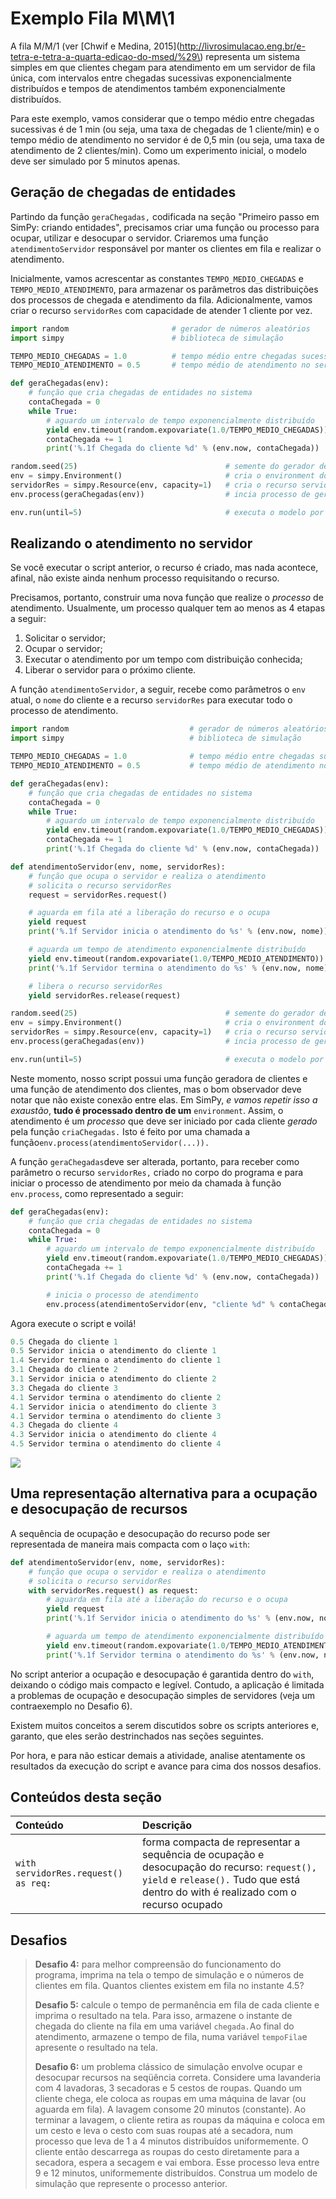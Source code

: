 # Exemplo Fila M\M\1

A fila M/M/1 \(ver [Chwif e Medina, 2015](http://livrosimulacao.eng.br/e-tetra-e-tetra-a-quarta-edicao-do-msed/%29\) representa um sistema simples em que clientes chegam para atendimento em um servidor de fila única, com intervalos entre chegadas sucessivas exponencialmente distribuídos e tempos de atendimentos também exponencialmente distribuídos.

Para este exemplo, vamos considerar que o tempo médio entre chegadas sucessivas é de 1 min \(ou seja, uma taxa de chegadas de 1 cliente/min\) e o tempo médio de atendimento no servidor é de 0,5 min \(ou seja, uma taxa de atendimento de 2 clientes/min\). Como um experimento inicial, o modelo deve ser simulado por 5 minutos apenas.

## Geração de chegadas de entidades

Partindo da função `geraChegadas,` codificada na seção "Primeiro passo em SimPy: criando entidades", precisamos criar uma função ou processo para ocupar, utilizar e desocupar o servidor. Criaremos uma função `atendimentoServidor` responsável por manter os clientes em fila e realizar o atendimento.

Inicialmente, vamos acrescentar as constantes `TEMPO_MEDIO_CHEGADAS` e `TEMPO_MEDIO_ATENDIMENTO`, para armazenar os parâmetros das distribuições dos processos de chegada e atendimento da fila. Adicionalmente, vamos criar o recurso `servidorRes` com capacidade de atender 1 cliente por vez.

```python
import random                       # gerador de números aleatórios
import simpy                        # biblioteca de simulação

TEMPO_MEDIO_CHEGADAS = 1.0          # tempo médio entre chegadas sucessivas de clientes
TEMPO_MEDIO_ATENDIMENTO = 0.5       # tempo médio de atendimento no servidor

def geraChegadas(env):
    # função que cria chegadas de entidades no sistema
    contaChegada = 0
    while True:
        # aguardo um intervalo de tempo exponencialmente distribuído
        yield env.timeout(random.expovariate(1.0/TEMPO_MEDIO_CHEGADAS))
        contaChegada += 1
        print('%.1f Chegada do cliente %d' % (env.now, contaChegada))

random.seed(25)                                 # semente do gerador de números aleatórios
env = simpy.Environment()                       # cria o environment do modelo
servidorRes = simpy.Resource(env, capacity=1)   # cria o recurso servidorRes
env.process(geraChegadas(env))                  # incia processo de geração de chegadas

env.run(until=5)                                # executa o modelo por 5 min
```

## Realizando o atendimento no servidor

Se você executar o script anterior, o recurso é criado, mas nada acontece, afinal, não existe ainda nenhum processo requisitando o recurso.

Precisamos, portanto, construir uma nova função que realize o _processo_ de atendimento. Usualmente, um processo qualquer tem ao menos as 4 etapas a seguir:

1. Solicitar o servidor;
2. Ocupar o servidor;
3. Executar o atendimento por um tempo com distribuição conhecida;
4. Liberar o servidor para o próximo cliente.

A função `atendimentoServidor`, a seguir, recebe como parâmetros o `env` atual, o `nome` do cliente e a recurso `servidorRes` para executar todo o processo de atendimento.

```python
import random                           # gerador de números aleatórios
import simpy                            # biblioteca de simulação

TEMPO_MEDIO_CHEGADAS = 1.0              # tempo médio entre chegadas sucessivas de clientes
TEMPO_MEDIO_ATENDIMENTO = 0.5           # tempo médio de atendimento no servidor

def geraChegadas(env):
    # função que cria chegadas de entidades no sistema
    contaChegada = 0
    while True:
        # aguardo um intervalo de tempo exponencialmente distribuído
        yield env.timeout(random.expovariate(1.0/TEMPO_MEDIO_CHEGADAS))
        contaChegada += 1
        print('%.1f Chegada do cliente %d' % (env.now, contaChegada))

def atendimentoServidor(env, nome, servidorRes):
    # função que ocupa o servidor e realiza o atendimento
    # solicita o recurso servidorRes
    request = servidorRes.request()     

    # aguarda em fila até a liberação do recurso e o ocupa
    yield request                       
    print('%.1f Servidor inicia o atendimento do %s' % (env.now, nome))

    # aguarda um tempo de atendimento exponencialmente distribuído
    yield env.timeout(random.expovariate(1.0/TEMPO_MEDIO_ATENDIMENTO))
    print('%.1f Servidor termina o atendimento do %s' % (env.now, nome))

    # libera o recurso servidorRes
    yield servidorRes.release(request) 

random.seed(25)                                 # semente do gerador de números aleatórios
env = simpy.Environment()                       # cria o environment do modelo
servidorRes = simpy.Resource(env, capacity=1)   # cria o recurso servidorRes
env.process(geraChegadas(env))                  # incia processo de geração de chegadas

env.run(until=5)                                # executa o modelo por 5 min
```

Neste momento, nosso script possui uma função geradora de clientes e uma função de atendimento dos clientes, mas o bom observador deve notar que não existe conexão entre elas. Em SimPy, _e vamos repetir isso a exaustão_, **tudo é processado dentro de um** `environment`. Assim, o atendimento é um _processo_ que deve ser iniciado por cada cliente _gerado_ pela função `criaChegadas.` Isto é feito por uma chamada a função`env.process(atendimentoServidor(...)).`

A função `geraChegadas`deve ser alterada, portanto, para receber como parâmetro o recurso `servidorRes,` criado no corpo do programa e para iniciar o processo de atendimento por meio da chamada à função `env.process`, como representado a seguir:

```python
def geraChegadas(env):
    # função que cria chegadas de entidades no sistema
    contaChegada = 0
    while True:
        # aguardo um intervalo de tempo exponencialmente distribuído
        yield env.timeout(random.expovariate(1.0/TEMPO_MEDIO_CHEGADAS))
        contaChegada += 1
        print('%.1f Chegada do cliente %d' % (env.now, contaChegada))

        # inicia o processo de atendimento
        env.process(atendimentoServidor(env, "cliente %d" % contaChegada, servidorRes))
```

Agora execute o script e voilá!

```python
0.5 Chegada do cliente 1
0.5 Servidor inicia o atendimento do cliente 1
1.4 Servidor termina o atendimento do cliente 1
3.1 Chegada do cliente 2
3.1 Servidor inicia o atendimento do cliente 2
3.3 Chegada do cliente 3
4.1 Servidor termina o atendimento do cliente 2
4.1 Servidor inicia o atendimento do cliente 3
4.1 Servidor termina o atendimento do cliente 3
4.3 Chegada do cliente 4
4.3 Servidor inicia o atendimento do cliente 4
4.5 Servidor termina o atendimento do cliente 4
```

![](../../.gitbook/assets/fila_banco_mm1.png)

## Uma representação alternativa para a ocupação e desocupação de recursos

A sequência de ocupação e desocupação do recurso pode ser representada de maneira mais compacta com o laço `with`:

```python
def atendimentoServidor(env, nome, servidorRes):
    # função que ocupa o servidor e realiza o atendimento
    # solicita o recurso servidorRes
    with servidorRes.request() as request:
        # aguarda em fila até a liberação do recurso e o ocupa
        yield request                       
        print('%.1f Servidor inicia o atendimento do %s' % (env.now, nome))

        # aguarda um tempo de atendimento exponencialmente distribuído
        yield env.timeout(random.expovariate(1.0/TEMPO_MEDIO_ATENDIMENTO))
        print('%.1f Servidor termina o atendimento do %s' % (env.now, nome))
```

No script anterior a ocupação e desocupação é garantida dentro do `with`, deixando o código mais compacto e legível. Contudo, a aplicação é limitada a problemas de ocupação e desocupação simples de servidores \(veja um contraexemplo no Desafio 6\).

Existem muitos conceitos a serem discutidos sobre os scripts anteriores e, garanto, que eles serão destrinchados nas seções seguintes.

Por hora, e para não esticar demais a atividade, analise atentamente os resultados da execução do script e avance para cima dos nossos desafios.

## Conteúdos desta seção

| **Conteúdo** | **Descrição** |
| :--- | :--- |
| `with servidorRes.request() as req:` | forma compacta de representar a sequência de ocupação e desocupação do recurso: `request(), yield` e `release().` Tudo que está dentro do with é realizado com o recurso ocupado |

## Desafios

> **Desafio 4:** para melhor compreensão do funcionamento do programa, imprima na tela o tempo de simulação e o números de clientes em fila. Quantos clientes existem em fila no instante 4.5?
>
> **Desafio 5:** calcule o tempo de permanência em fila de cada cliente e imprima o resultado na tela. Para isso, armazene o instante de chegada do cliente na fila em uma variável `chegada.`Ao final do atendimento, armazene o tempo de fila, numa variável `tempoFila`e apresente o resultado na tela.
>
> **Desafio 6:** um problema clássico de simulação envolve ocupar e desocupar recursos na seqüência correta. Considere uma lavanderia com 4 lavadoras, 3 secadoras e 5 cestos de roupas. Quando um cliente chega, ele coloca as roupas em uma máquina de lavar \(ou aguarda em fila\). A lavagem consome 20 minutos \(constante\). Ao terminar a lavagem, o cliente retira as roupas da máquina e coloca em um cesto e leva o cesto com suas roupas até a secadora, num processo que leva de 1 a 4 minutos distribuídos uniformemente. O cliente então descarrega as roupas do cesto diretamente para a secadora, espera a secagem e vai embora. Esse processo leva entre 9 e 12 minutos, uniformemente distribuídos. Construa um modelo de simulação que represente o processo anterior.

